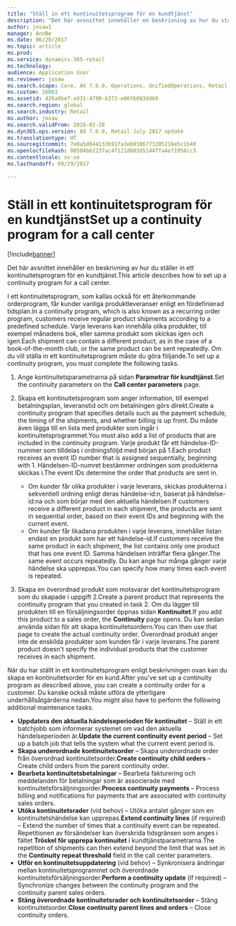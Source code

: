 ```yaml
---
title: "Ställ in ett kontinuitetsprogram för en kundtjänst"
description: "Det här avsnittet innehåller en beskrivning av hur du ställer in ett kontinuitetsprogram för en kundtjänst."
author: josaw1
manager: AnnBe
ms.date: 06/20/2017
ms.topic: article
ms.prod: 
ms.service: dynamics-365-retail
ms.technology: 
audience: Application User
ms.reviewer: josaw
ms.search.scope: Core, AX 7.0.0, Operations, UnifiedOperations, Retail
ms.custom: 16081
ms.assetid: 426a9be7-a931-4780-b372-e06f6083dd60
ms.search.region: global
ms.search.industry: Retail
ms.author: josaw
ms.search.validFrom: 2016-02-28
ms.dyn365.ops.version: AX 7.0.0, Retail July 2017 update
ms.translationtype: HT
ms.sourcegitcommit: 7e0a5d044133b917a3eb9386773205218e5c1b40
ms.openlocfilehash: 00504b62237ac4f121d603d5144ffa4e71956cc3
ms.contentlocale: sv-se
ms.lasthandoff: 09/29/2017

---
```


# <a name="set-up-a-continuity-program-for-a-call-center"></a><span data-ttu-id="63728-103">Ställ in ett kontinuitetsprogram för en kundtjänst</span><span class="sxs-lookup"><span data-stu-id="63728-103">Set up a continuity program for a call center</span></span>

[!include[banner](includes/banner.md)]


<span data-ttu-id="63728-104">Det här avsnittet innehåller en beskrivning av hur du ställer in ett kontinuitetsprogram för en kundtjänst.</span><span class="sxs-lookup"><span data-stu-id="63728-104">This article describes how to set up a continuity program for a call center.</span></span>

<span data-ttu-id="63728-105">I ett kontinuitetsprogram, som kallas också för ett återkommande orderprogram, får kunder vanliga produktleveranser enligt en fördefinierad tidsplan.</span><span class="sxs-lookup"><span data-stu-id="63728-105">In a continuity program, which is also known as a recurring order program, customers receive regular product shipments according to a predefined schedule.</span></span> <span data-ttu-id="63728-106">Varje leverans kan innehålla olika produkter, till exempel månadens bok, eller samma produkt som skickas igen och igen.</span><span class="sxs-lookup"><span data-stu-id="63728-106">Each shipment can contain a different product, as in the case of a book-of-the-month club, or the same product can be sent repeatedly.</span></span> <span data-ttu-id="63728-107">Om du vill ställa in ett kontinuitetsprogram måste du göra följande.</span><span class="sxs-lookup"><span data-stu-id="63728-107">To set up a continuity program, you must complete the following tasks.</span></span>

1.  <span data-ttu-id="63728-108">Ange kontinuitetsparametrarna på sidan **Parametrar för kundtjänst**.</span><span class="sxs-lookup"><span data-stu-id="63728-108">Set the continuity parameters on the **Call center parameters** page.</span></span>
2.  <span data-ttu-id="63728-109">Skapa ett kontinuitetsprogram som anger information, till exempel betalningsplan, leveranstid och om betalningen görs direkt.</span><span class="sxs-lookup"><span data-stu-id="63728-109">Create a continuity program that specifies details such as the payment schedule, the timing of the shipments, and whether billing is up front.</span></span> <span data-ttu-id="63728-110">Du måste även lägga till en lista med produkter som ingår i kontinuitetsprogrammet.</span><span class="sxs-lookup"><span data-stu-id="63728-110">You must also add a list of products that are included in the continuity program.</span></span> <span data-ttu-id="63728-111">Varje produkt får ett händelse-ID-nummer som tilldelas i ordningsföljd med början på 1.</span><span class="sxs-lookup"><span data-stu-id="63728-111">Each product receives an event ID number that is assigned sequentially, beginning with 1.</span></span> <span data-ttu-id="63728-112">Händelsen-ID-numret bestämmer ordningen som produkterna skickas i.</span><span class="sxs-lookup"><span data-stu-id="63728-112">The event IDs determine the order that products are sent in.</span></span>
    -   <span data-ttu-id="63728-113">Om kunder får olika produkter i varje leverans, skickas produkterna i sekventiell ordning enligt deras händelse-id:n, baserat på händelse-id:na och som börjar med den aktuella händelsen.</span><span class="sxs-lookup"><span data-stu-id="63728-113">If customers receive a different product in each shipment, the products are sent in sequential order, based on their event IDs and beginning with the current event.</span></span>
    -   <span data-ttu-id="63728-114">Om kunder får likadana produkten i varje leverans, innehåller listan endast en produkt som har ett händelse-id.</span><span class="sxs-lookup"><span data-stu-id="63728-114">If customers receive the same product in each shipment, the list contains only one product that has one event ID.</span></span> <span data-ttu-id="63728-115">Samma händelsen inträffar flera gånger.</span><span class="sxs-lookup"><span data-stu-id="63728-115">The same event occurs repeatedly.</span></span> <span data-ttu-id="63728-116">Du kan ange hur många gånger varje händelse ska upprepas.</span><span class="sxs-lookup"><span data-stu-id="63728-116">You can specify how many times each event is repeated.</span></span>

3.  <span data-ttu-id="63728-117">Skapa en överordnad produkt som motsvarar det kontinuitetsprogram som du skapade i uppgift 2.</span><span class="sxs-lookup"><span data-stu-id="63728-117">Create a parent product that represents the continuity program that you created in task 2.</span></span> <span data-ttu-id="63728-118">Om du lägger till produkten till en försäljningsorder öppnas sidan **Kontinuitet**.</span><span class="sxs-lookup"><span data-stu-id="63728-118">If you add this product to a sales order, the **Continuity** page opens.</span></span> <span data-ttu-id="63728-119">Du kan sedan använda sidan för att skapa kontinuitetsordern.</span><span class="sxs-lookup"><span data-stu-id="63728-119">You can then use that page to create the actual continuity order.</span></span> <span data-ttu-id="63728-120">Överordnad produkt anger inte de enskilda produkter som kunden får i varje leverans.</span><span class="sxs-lookup"><span data-stu-id="63728-120">The parent product doesn't specify the individual products that the customer receives in each shipment.</span></span>

<span data-ttu-id="63728-121">När du har ställt in ett kontinuitetsprogram enligt beskrivningen ovan kan du skapa en kontinuitetsorder för en kund.</span><span class="sxs-lookup"><span data-stu-id="63728-121">After you've set up a continuity program as described above, you can create a continuity order for a customer.</span></span> <span data-ttu-id="63728-122">Du kanske också måste utföra de ytterligare underhållsåtgärderna nedan.</span><span class="sxs-lookup"><span data-stu-id="63728-122">You might also have to perform the following additional maintenance tasks.</span></span>

-   <span data-ttu-id="63728-123">**Uppdatera den aktuella händelseperioden för kontinuitet** – Ställ in ett batchjobb som informerar systemet om vad den aktuella händelseperioden är.</span><span class="sxs-lookup"><span data-stu-id="63728-123">**Update the current continuity event period** – Set up a batch job that tells the system what the current event period is.</span></span>
-   <span data-ttu-id="63728-124">**Skapa underordnade kontinuitetsorder** – Skapa underordnade order från överordnad kontinuitetsorder.</span><span class="sxs-lookup"><span data-stu-id="63728-124">**Create continuity child orders** – Create child orders from the parent continuity order.</span></span>
-   <span data-ttu-id="63728-125">**Bearbeta kontinuitetsbetalningar** – Bearbeta fakturering och meddelanden för betalningar som är associerade med kontinuitetsförsäljningsorder.</span><span class="sxs-lookup"><span data-stu-id="63728-125">**Process continuity payments** – Process billing and notifications for payments that are associated with continuity sales orders.</span></span>
-   <span data-ttu-id="63728-126">**Utöka kontinuitetsrader** (vid behov) – Utöka antalet gånger som en kontinuitetshändelse kan upprepas.</span><span class="sxs-lookup"><span data-stu-id="63728-126">**Extend continuity lines** (if required) – Extend the number of times that a continuity event can be repeated.</span></span> <span data-ttu-id="63728-127">Repetitionen av försändelser kan överskrida tidsgränsen som anges i fältet **Tröskel för upprepa kontinuitet** i kundtjänstparametrarna.</span><span class="sxs-lookup"><span data-stu-id="63728-127">The repetition of shipments can then extend beyond the limit that was set in the **Continuity repeat threshold** field in the call center parameters.</span></span>
-   <span data-ttu-id="63728-128">**Utför en kontinuitetsuppdatering** (vid behov) – Synkronisera ändringar mellan kontinuitetsprogrammet och överordnade kontinuitetsförsäljningsorder.</span><span class="sxs-lookup"><span data-stu-id="63728-128">**Perform a continuity update** (if required) – Synchronize changes between the continuity program and the continuity parent sales orders.</span></span>
-   <span data-ttu-id="63728-129">**Stäng överordnade kontinuitetsrader och kontinuitetsorder** – Stäng kontinuitetsorder.</span><span class="sxs-lookup"><span data-stu-id="63728-129">**Close continuity parent lines and orders** – Close continuity orders.</span></span>





